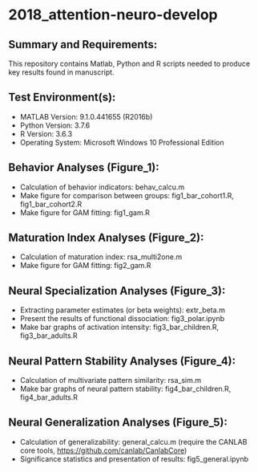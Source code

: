 # 2018_attention-neuro-develop

Summary and Requirements:
-------------------------------
This repository contains Matlab, Python and R scripts needed to produce key results found in manuscript. 

Test Environment(s):
----------------------
- MATLAB Version: 9.1.0.441655 (R2016b)
- Python Version: 3.7.6
- R Version: 3.6.3
- Operating System: Microsoft Windows 10 Professional Edition

Behavior Analyses (Figure_1):
-------------------------------
- Calculation of behavior indicators: behav_calcu.m
- Make figure for comparison between groups: fig1_bar_cohort1.R, fig1_bar_cohort2.R
- Make figure for GAM fitting: fig1_gam.R

Maturation Index Analyses (Figure_2):
-----------------------------------------
- Calculation of maturation index: rsa_multi2one.m
- Make figure for GAM fitting: fig2_gam.R

Neural Specialization Analyses (Figure_3):
-------------------------------
- Extracting parameter estimates (or beta weights): extr_beta.m
- Present the results of functional dissociation: fig3_polar.ipynb
- Make bar graphs of activation intensity: fig3_bar_children.R, fig3_bar_adults.R

Neural Pattern Stability Analyses (Figure_4):
-------------------------------
- Calculation of multivariate pattern similarity: rsa_sim.m
- Make bar graphs of neural pattern stability: fig4_bar_children.R, fig4_bar_adults.R

Neural Generalization Analyses (Figure_5):
-------------------------------
- Calculation of generalizability: general_calcu.m (require the CANLAB core tools, https://github.com/canlab/CanlabCore)
- Significance statistics and presentation of results: fig5_general.ipynb
